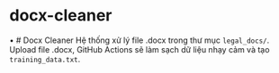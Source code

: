 # docx-cleaner
•	# Docx Cleaner
Hệ thống xử lý file .docx trong thư mục `legal_docs/`. Upload file .docx, GitHub Actions sẽ làm sạch dữ liệu nhạy cảm và tạo `training_data.txt`.
